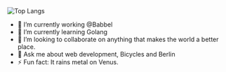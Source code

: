<img src="https://github-readme-stats.vercel.app/api/top-langs/?username=DannyFriese&amp;layout=compact&amp;theme=dark&amp;hide_border=true" alt="Top Langs" style="max-width: 100%;">

- 🔭 I’m currently working @Babbel
- 🌱 I’m currently learning Golang
- 👯 I’m looking to collaborate on anything that makes the world a better place.
- 💬 Ask me about web development, Bicycles and Berlin
- ⚡ Fun fact: It rains metal on Venus.

